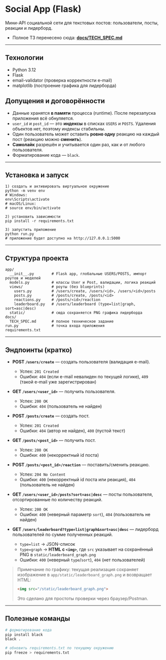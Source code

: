 # Social App (Flask)

Мини-API социальной сети для текстовых постов: пользователи, посты, реакции и лидерборд.

- Полное ТЗ перенесено сюда: **[docs/TECH_SPEC.md](./docs/TECH_SPEC.md)**

---

## Технологии

- Python 3.12
- Flask
- email-validator (проверка корректности e-mail)
- matplotlib (построение графика для лидерборда)

## Допущения и договорённости

- Данные хранятся **в памяти** процесса (runtime). После перезапуска приложения всё обнуляется.
- `user_id` и `post_id` — это **индексы** в списках `USERS` и `POSTS`. Удаления объектов нет, поэтому индексы стабильны.
- Один пользователь может оставить **ровно одну** реакцию на каждый пост (реакцию можно **сменить**).
- **Самолайк** разрешён и учитывается один раз, как и от любого пользователя.
- Форматирование кода — `black`.

---

## Установка и запуск

````
1) создать и активировать виртуальное окружение
python -m venv env
# Windows:
env\Scripts\activate
# macOS/Linux:
# source env/bin/activate

2) установить зависимости
pip install -r requirements.txt

3) запустить приложение
python run.py
# приложение будет доступно на http://127.0.0.1:5000
````

---

## Структура проекта

```
app/
  __init__.py        # Flask app, глобальные USERS/POSTS, импорт роутов и моделей
  models.py          # классы User и Post, валидации, логика реакций
  views/             # роуты (без blueprints)
    users.py         # /users/create, /users/<id>, /users/<id>/posts
    posts.py         # /posts/create, /posts/<id>
    reactions.py     # /posts/<id>/reaction
    leaderboard.py   # /users/leaderboard (type=list|graph, sort=asc|desc)
  static/            # сюда сохраняется PNG графика лидерборда
docs/
  TECH_SPEC.md       # полное техническое задание
run.py               # точка входа приложения
requirements.txt
```

---

## Эндпоинты (кратко)

* **POST `/users/create`** — создать пользователя (валидация e-mail).

  * Успех: `201 Created`
  * Ошибки: `404` (если e-mail невалиден по текущей логике), `409` (такой e-mail уже зарегистрирован)

* **GET `/users/<user_id>`** — получить пользователя.

  * Успех: `200 OK`
  * Ошибки: `404` (пользователь не найден)

* **POST `/posts/create`** — создать пост.

  * Успех: `201 Created`
  * Ошибки: `404` (автор не найден), `400` (пустой текст)

* **GET `/posts/<post_id>`** — получить пост.

  * Успех: `200 OK`
  * Ошибки: `400` (некорректный id поста)

* **POST `/posts/<post_id>/reaction`** — поставить/сменить реакцию.

  * Успех: `204 No Content`
  * Ошибки: `400` (некорректный id поста или реакция), `404` (пользователь не найден)

* **GET `/users/<user_id>/posts?sort=asc|desc`** — посты пользователя, отсортированные по количеству реакций.

  * Успех: `200 OK`
  * Ошибки: `400` (неверный параметр `sort`), `404` (пользователь не найден)

* **GET `/users/leaderboard?type=list|graph&sort=asc|desc`** — лидерборд пользователей по сумме полученных реакций.

  * `type=list` → JSON-список
  * `type=graph` → **HTML с `<img>`**, где `src` указывает на сохранённый PNG в `static/leaderboard_graph.png`
  * Ошибки: `400` (неверный `type`/`sort`), `404` (нет пользователей)

> Примечание по графику: текущая реализация сохраняет изображение в `app/static/leaderboard_graph.png` и возвращает HTML:
>
> ```html
> <img src="/static/leaderboard_graph.png">
> ```
>
> Это сделано для простоты проверки через браузер/Postman.

---


## Полезные команды

```bash
# форматирование кода
pip install black
black .

# обновить requirements.txt по текущему окружению
pip freeze > requirements.txt
```



